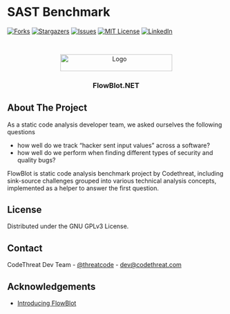 
# SAST Benchmark
[![Forks][forks-shield]][forks-url]
[![Stargazers][stars-shield]][stars-url]
[![Issues][issues-shield]][issues-url]
[![MIT License][license-shield]][license-url]
[![LinkedIn][linkedin-shield]][linkedin-url]



<!-- PROJECT LOGO -->
<br />
<p align="center">
  <a href="https://codethreat.com">
    <img src="https://codethreat.com/images/Codethreat-Logo-kucuk-logo-p-800.png" alt="Logo" width="259" height="39">
  </a>

  <h3 align="center">FlowBlot.NET</h3>

</p>



<!-- ABOUT THE PROJECT -->
## About The Project

As a static code analysis developer team, we asked ourselves the following questions

* how well do we track “hacker sent input values” across a software?
* how well do we perform when finding different types of security and quality bugs?

FlowBlot is static code analysis benchmark project by Codethreat, including sink-source challenges grouped into various technical analysis concepts, implemented as a helper to answer the first question.

<!-- LICENSE -->
## License

Distributed under the GNU GPLv3 License.



<!-- CONTACT -->
## Contact

CodeThreat Dev Team - [@threatcode](https://twitter.com/threatcode) - dev@codethreat.com



<!-- ACKNOWLEDGEMENTS -->
## Acknowledgements
* [Introducing FlowBlot](https://medium.com/@codethreat/introducing-flowblot-d1594f688131)





<!-- MARKDOWN LINKS & IMAGES -->
<!-- https://www.markdownguide.org/basic-syntax/#reference-style-links -->
[forks-shield]: https://img.shields.io/github/forks/CodeThreat/FlowBlot.Net.svg?style=flat-square
[forks-url]: https://github.com/CodeThreat/FlowBlot.Net/network/members
[stars-shield]: https://img.shields.io/github/stars/CodeThreat/FlowBlot.Net.svg?style=flat-square
[stars-url]: https://github.com/CodeThreat/FlowBlot.Net/stargazers
[issues-shield]: https://img.shields.io/github/issues/CodeThreat/FlowBlot.Net.svg?style=flat-square
[issues-url]: https://github.com/othneildrew/FlowBlot.Net/issues
[license-shield]: https://img.shields.io/github/license/CodeThreat/FlowBlot.Net.svg?style=flat-square
[license-url]: https://github.com/CodeThreat/FlowBlot.Net/blob/master/License.txt
[linkedin-shield]: https://img.shields.io/badge/-LinkedIn-black.svg?style=flat-square&logo=linkedin&colorB=555
[linkedin-url]: https://www.linkedin.com/company/codethreat
